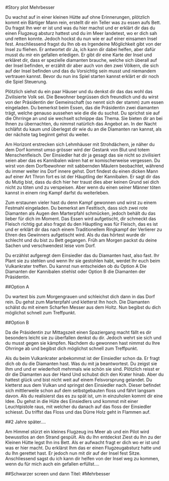 #Story plot Mehrbesser

Du wachst auf in einer kleinen Hütte auf ohne Erinnerungen, plötzlich kommt ein Bärtiger Mann rein, erstellt dir ein Teller was zu essen aufs Bett. Du fragst Ihn wer er ist und was du hier machst und er erklärt dir das du einen Flugzeug absturz hattest und du im Meer landetest, wo er dich sah und retten konnte. Jedoch hockst du nun wie er auf einer einsamen Insel fest. Anschliessend fragst du Ihn ob es Irgendeine Möglichkeit gibt von der Insel zu fliehen. Er antwortet dir Ja, ich kann dir dabei helfen, aber dafür musst du mir ein gefallen erledigen. Er gibt dir eine Karte der Insel und erkläret dir, dass er spezielle diamanten brauche, welche sich überall auf der Insel befinden, er erzählt dir aber auch von den zwei Völkern, die sich auf der Insel befinden und das du Vorsichtig sein musst und niemandem vertrauen kannst. Bevor du nun ins Spiel starten kannst erklärt er dir noch die Spiel Steuerung.

Plötzlich siehst du ein paar Häuser und du denkst dir das das wohl das Zivilisierte Volk sei. Die Bewohner begrüssen dich freundlich und du wirst von der Präsidentin der Gemeinschaft (so nennt sich der stamm) zum essen eingeladen. Du bemerkst beim Essen, das die Präsidentin zwei diamanten trägt, welche genauso aussehen wie die die du suchst. Du sprichst sie auf die Ohrringe an und sie wechselt schnippe das Thema. Sie bieten dir an bei Ihnen zu übernachten, du nimmst natürlich das Angebot an. In der Nacht schläfst du kaum und überlegst dir wie du an die Diamanten ran kannst, als der nächste tag beginnt gehst du weiter. 

Am Horizont erstrecken sich Lehmhäuser mit Strohdächern, je näher du dem Dorf kommst umso grösser wird der Gestank von Blut und totem Menschenfleisch. Der Einsiedler hat dir ja gesagt das sie nicht so zivilisiert seien aber das es Kannibalen wären hat er komischerweise vergessen. Du wirst von dem Dorfbewohner mit sabbernden Mäulern beobachtet, während du immer weiter ins Dorf innere gehst. Dort findest du einen dicken Mann auf einer Art Thron fort es ist der Häuptling der Kannibalen. Er sagt dir das du Mutig bist, dass du dich hier her traust dies aber keinen Grund sei dich nicht zu töten und zu verspeisen. Aber wenn du einen seiner Männer töten kannst in einem ring Kampf darfst du weiterleben.

Zum erstaunen vieler hast du denn Kampf gewonnen und wirst zu einem Festmahl eingeladen. Du bemerkst am Festtisch, dass sich zwei rote Diamanten als Augen den Marterpfahl schmücken, jedoch behält du das lieber für dich im Moment. Das Essen wird aufgetischt, dir schmeckt das Fleisch richtig gut also fragst du den Häuptling was für Fleisch, das es ist und er erklärt dir das nach einem Traditionellem Ringkampf der Verlierer zu Ehren des Gewinners aufgetischt wird. Als du das hörtest wurde dir schlecht und du bist zu Bett gegangen. Früh am Morgen packst du deine Sachen und verschwendest leise vom Dorf.

Du erzählst aufgeregt dem Einsiedler das du Diamanten hast, also fast. Ihr Plant sie zu stehlen und wenn Ihr sie gestohlen habt, werdet Ihr euch beim Vulkankrater treffen. Du kannst nun entscheiden ob du Option A Die Diamanten der Kannibalen stiehlst oder Option B die Diamanten der Präsidentin.

##Option A

Du wartest bis zum Morgengrauen und schleichst dich dann in das Dorf rein. Du gehst zum Marterpfahl und kletterst Ihn hoch. Die Diamanten schälst du mit einem Scharfen Messer aus dem Holtz. Nun begibst du dich möglichst schnell zum Treffpunkt.

##Option B

Da die Präsidentin zur Mittagszeit einen Spaziergang macht fällt es dir besonders leicht sie zu überfallen denkst du dir. Jedoch wehrt sie sich und du musst gegen sie kämpfen.
Nachdem du gewonnen hast nimmst du Ihre Ohrringe ab und begibst dich möglichst schnell zum Treffpunkt.

Als du beim Vulkankrater anbekommst ist der Einsiedler schon da. Er fragt dich ob du die Diamanten hast. Was du mit ja beantwortest. Du zeigst sie Ihm und und er wiederholt mehrmals wie schön sie sind. Plötzlich reisst er dir die Diamanten aus der Hand Und schubst dich den Krater hinab. Aber du hattest glück und bist nicht weit auf einem Felsvorsprung gelandet. Du kletterst aus dem Vulkan und springst den Einsiedler nach. Dieser befindet sich mittlerweile schon auf dem selbstgebauten floss und fährt langsam davon. Als du realisierst das es zu spät ist, um in einzuholen kommt dir eine Idee. Du gehst in die Hüte des Einsiedlers und kommst mit einer Leuchtpistole raus, mit welcher du danach auf das floss der Einsiedler schiesst. Du triffst das Floss und das Dürre Holz geht in Flammen auf.

##2 Jahre später….

Am Himmel stürzt ein kleines Flugzeug ins Meer ab und ein Pilot wird bewusstlos an den Strand gespült. Als du Ihn entdeckst Ziest du Ihn zu der Kleinen Hütte legst Ihn ins Bett. Als er aufwacht fragt er dich wo er ist und was er hier macht. Du erklärst Ihm das er einen Flugzeugabsturz hatte und du Ihn gerettet hast. Er jedoch nun mit dir auf der Insel fest Sitze. Anschliessend sagst du ich kann dir helfen von der Insel weg zu kommen, wenn du für mich auch ein gefallen erfüllst....

##Schwarzer screen und dann Titel:
#Mehrbesser
